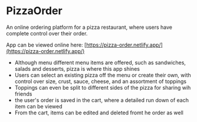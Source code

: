 
# PizzaOrder

An online ordering platform for a pizza restaurant, where users have complete control over their order.  

App can be viewed online here: [https://pizza-order.netlify.app/](https://pizza-order.netlify.app/)

- Although menu different menu items are offered, such as sandwiches, salads and desserts, pizza is where this app shines
- Users can select an existing pizza off the menu or create their own, with control over size, crust, sauce, cheese, and an assortment of toppings
- Toppings can even be split to different sides of the pizza for sharing wih friends
- the user's order is saved in the cart, where a detailed run down of each item can be viewed
- From the cart, items can be edited and deleted fromt he order as well
